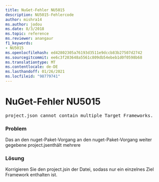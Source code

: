 ```yaml
---
title: NuGet-Fehler NU5015
description: NU5015-Fehlercode
author: mishra14
ms.author: jodou
ms.date: 8/3/2018
ms.topic: reference
ms.reviewer: anangaur
f1_keywords:
- NU5015
ms.openlocfilehash: ed42802305a76193d3511e9dccb83b27507d2742
ms.sourcegitcommit: ee6c3f203648a5561c809db54ebeb1d0f0598b68
ms.translationtype: MT
ms.contentlocale: de-DE
ms.lasthandoff: 01/26/2021
ms.locfileid: "98779741"
---
```

# <a name="nuget-error-nu5015"></a>NuGet-Fehler NU5015
<pre>project.json cannot contain multiple Target Frameworks.</pre>

### <a name="issue"></a>Problem

Das an den nuget-Paket-Vorgang an den nuget-Paket-Vorgang weiter gegebene project.jsenthält mehrere


### <a name="solution"></a>Lösung

Korrigieren Sie den project.jsin der Datei, sodass nur ein einzelnes Ziel Framework enthalten ist.

